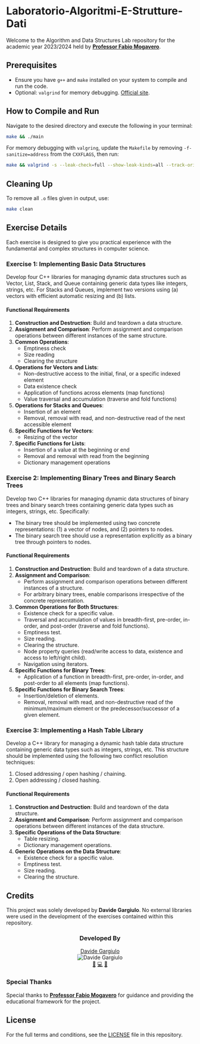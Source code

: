 # Laboratorio-Algoritmi-E-Strutture-Dati

Welcome to the Algorithm and Data Structures Lab repository for the academic year 2023/2024 held by [**Professor Fabio Mogavero**](https://www.docenti.unina.it/#!/professor/464142494f4d4f47415645524f4d475646424138334533314837303341/riferimenti).

## Prerequisites
- Ensure you have `g++` and `make` installed on your system to compile and run the code.
- Optional: `valgrind` for memory debugging. [Official site](https://valgrind.org).

## How to Compile and Run
Navigate to the desired directory and execute the following in your terminal:

```bash
make && ./main
```

For memory debugging with `valgring`, update the `Makefile` by removing `-f-sanitize=address` from the `CXXFLAGS`, then run:

```bash
make && valgrind -s --leak-check=full --show-leak-kinds=all --track-origins=yes ./main
```

## Cleaning Up
To remove all `.o` files given in output, use:

```bash
make clean
```

## Exercise Details
Each exercise is designed to give you practical experience with the fundamental and complex structures in computer science.

### Exercise 1: Implementing Basic Data Structures
Develop four C++ libraries for managing dynamic data structures such as Vector, List, Stack, and Queue containing generic data types like integers, strings, etc. For Stacks and Queues, implement two versions using (a) vectors with efficient automatic resizing and (b) lists.

#### Functional Requirements
1. **Construction and Destruction**: Build and teardown a data structure.
2. **Assignment and Comparison**: Perform assignment and comparison operations between different instances of the same structure.
3. **Common Operations**: 
   - Emptiness check
   - Size reading
   - Clearing the structure
4. **Operations for Vectors and Lists**: 
   - Non-destructive access to the initial, final, or a specific indexed element
   - Data existence check
   - Application of functions across elements (map functions)
   - Value traversal and accumulation (traverse and fold functions)
5. **Operations for Stacks and Queues**: 
   - Insertion of an element
   - Removal, removal with read, and non-destructive read of the next accessible element
6. **Specific Functions for Vectors**: 
   - Resizing of the vector
7. **Specific Functions for Lists**: 
   - Insertion of a value at the beginning or end
   - Removal and removal with read from the beginning
   - Dictionary management operations


### Exercise 2: Implementing Binary Trees and Binary Search Trees
Develop two C++ libraries for managing dynamic data structures of binary trees and binary search trees containing generic data types such as integers, strings, etc. Specifically:
- The binary tree should be implemented using two concrete representations: (1) a vector of nodes, and (2) pointers to nodes.
- The binary search tree should use a representation explicitly as a binary tree through pointers to nodes.

#### Functional Requirements
1. **Construction and Destruction**: Build and teardown of a data structure.
2. **Assignment and Comparison**: 
   - Perform assignment and comparison operations between different instances of a structure.
   - For arbitrary binary trees, enable comparisons irrespective of the concrete representation.
3. **Common Operations for Both Structures**:
   - Existence check for a specific value.
   - Traversal and accumulation of values in breadth-first, pre-order, in-order, and post-order (traverse and fold functions).
   - Emptiness test.
   - Size reading.
   - Clearing the structure.
   - Node property queries (read/write access to data, existence and access to left/right child).
   - Navigation using iterators.
4. **Specific Functions for Binary Trees**:
   - Application of a function in breadth-first, pre-order, in-order, and post-order to all elements (map functions).
5. **Specific Functions for Binary Search Trees**:
   - Insertion/deletion of elements.
   - Removal, removal with read, and non-destructive read of the minimum/maximum element or the predecessor/successor of a given element.

### Exercise 3: Implementing a Hash Table Library
Develop a C++ library for managing a dynamic hash table data structure containing generic data types such as integers, strings, etc. This structure should be implemented using the following two conflict resolution techniques:
1. Closed addressing / open hashing / chaining.
2. Open addressing / closed hashing.

#### Functional Requirements
1. **Construction and Destruction**: Build and teardown of the data structure.
2. **Assignment and Comparison**: Perform assignment and comparison operations between different instances of the data structure.
3. **Specific Operations of the Data Structure**: 
   - Table resizing.
   - Dictionary management operations.
4. **Generic Operations on the Data Structure**:
   - Existence check for a specific value.
   - Emptiness test.
   - Size reading.
   - Clearing the structure.


## Credits

This project was solely developed by **Davide Gargiulo**. No external libraries were used in the development of the exercises contained within this repository.

<div align="center">

### Developed By
[Davide Gargiulo](https://github.com/DavideGargiulo)  
<img src="https://avatars2.githubusercontent.com/u/107481480?v=4&s=100" alt="Davide Gargiulo"/>  
[📝](https://github.com/DavideGargiulo) [💻](https://github.com/DavideGargiulo/Laboratorio-Algoritmi-E-Strutture-Dati/commits?author=DavideGargiulo) [📖](https://github.com/DavideGargiulo/Laboratorio-Algoritmi-E-Strutture-Dati/blob/main/README.md)

</div>

### Special Thanks
Special thanks to [**Professor Fabio Mogavero**](https://www.docenti.unina.it/#!/professor/464142494f4d4f47415645524f4d475646424138334533314837303341/riferimenti) for guidance and providing the educational framework for the project.

## License

For the full terms and conditions, see the [LICENSE](LICENSE) file in this repository.

